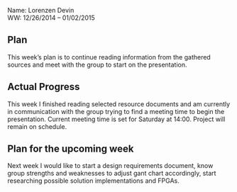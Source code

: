 Name:  	Lorenzen Devin <br>
WW: 	12/26/2014 – 01/02/2015 <br>

##	Plan
  This week’s plan is to continue reading information from the gathered sources and meet with the group to start on the presentation.
##  Actual Progress
This week I finished reading selected resource documents and am currently in communication with the group trying to find a meeting time to begin the presentation. Current meeting time is set for Saturday at 14:00. Project will remain on schedule.
##	Plan for the upcoming week
  Next week I would like to start a design requirements document, know group strengths and weaknesses to adjust gant chart accordingly, start researching possible solution implementations and FPGAs.
